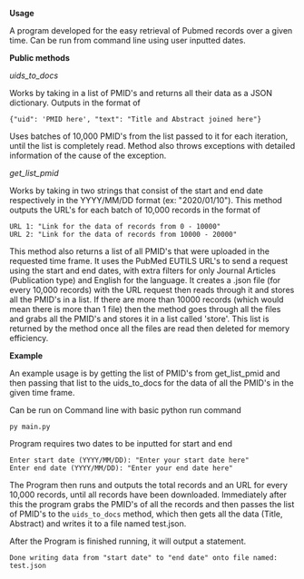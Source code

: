**Usage**

A program developed for the easy retrieval of Pubmed records over a given time. Can be run from command line using user inputted dates.

**Public methods**

*uids_to_docs*

Works by taking in a list of PMID's and returns all their data as a JSON dictionary. Outputs in the format of 
```
{"uid": 'PMID here', "text": "Title and Abstract joined here"}
```
Uses batches of 10,000 PMID's from the list passed to it for each iteration, until the list is completely read. Method also throws exceptions with detailed information of the cause of the exception.

*get_list_pmid*

Works by taking in two strings that consist of the start and end date respectively in the YYYY/MM/DD format (ex: "2020/01/10"). This method outputs the URL's for each batch of 10,000 records in the format of
```
URL 1: "Link for the data of records from 0 - 10000"
URL 2: "Link for the data of records from 10000 - 20000"
```
This method also returns a list of all PMID's that were uploaded in the requested time frame. It uses the PubMed EUTILS URL's to send a request using the start and end dates, with extra filters for only Journal Articles (Publication type) and English for the language. It creates a .json file (for every 10,000 records) with the URL request then reads through it and stores all the PMID's in a list. If there are more than 10000 records (which would mean there is more than 1 file) then the method goes through all the files and grabs all the PMID's and stores it in a list called 'store'. This list is returned by the method once all the files are read then deleted for memory efficiency.

**Example**

An example usage is by getting the list of PMID's from get_list_pmid and then passing that list to the uids_to_docs for the data of all the PMID's in the given time frame.

Can be run on Command line with basic python run command
```
py main.py
```

Program requires two dates to be inputted for start and end
```
Enter start date (YYYY/MM/DD): "Enter your start date here"
Enter end date (YYYY/MM/DD): "Enter your end date here"
```

The Program then runs and outputs the total records and an URL for every 10,000 records, until all records have been downloaded. Immediately after this the program grabs the PMID's of all the records and then passes the list of PMID's to the ```uids_to_docs``` method, which then gets all the data (Title, Abstract) and writes it to a file named test.json.

After the Program is finished running, it will output a statement.
```
Done writing data from "start date" to "end date" onto file named: test.json
```
